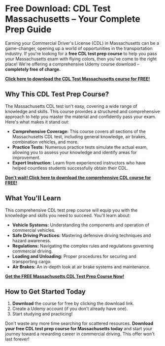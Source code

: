 # Free Download: CDL Test Massachusetts – Your Complete Prep Guide

Earning your Commercial Driver's License (CDL) in Massachusetts can be a game-changer, opening up a world of opportunities in the transportation industry. If you're looking for a **free CDL test prep course** to help you pass your Massachusetts exam with flying colors, then you've come to the right place! We're offering a comprehensive Udemy course download – **completely free of charge.**

[**Click here to download the CDL Test Massachusetts course for FREE!**](https://udemywork.com/cdl-test-massachusetts)

## Why This CDL Test Prep Course?

The Massachusetts CDL test isn't easy, covering a wide range of knowledge and skills. This course provides a structured and comprehensive approach to help you master the material and confidently pass your exam. Here's what makes it stand out:

*   **Comprehensive Coverage:** This course covers all sections of the Massachusetts CDL test, including general knowledge, air brakes, combination vehicles, and more.
*   **Practice Tests:** Numerous practice tests simulate the actual exam, allowing you to assess your knowledge and identify areas for improvement.
*   **Expert Instruction:** Learn from experienced instructors who have helped countless students successfully obtain their CDL.

[**Don't wait! Click here to download the comprehensive CDL course for FREE!**](https://udemywork.com/cdl-test-massachusetts)

## What You'll Learn

This comprehensive CDL test prep course will equip you with the knowledge and skills you need to succeed. You'll learn about:

*   **Vehicle Systems:** Understanding the components and operation of commercial vehicles.
*   **Safe Driving Practices:** Mastering defensive driving techniques and hazard awareness.
*   **Regulations:** Navigating the complex rules and regulations governing commercial driving.
*   **Loading and Unloading:** Proper procedures for securing and transporting cargo.
*   **Air Brakes:** An in-depth look at air brake systems and maintenance.

[**Get the FREE Massachusetts CDL Test Prep Course Now!**](https://udemywork.com/cdl-test-massachusetts)

## How to Get Started Today

1.  **Download** the course for free by clicking the download link.
2.  Create a Udemy account (if you don't already have one).
3.  Start studying and practicing!

Don't waste any more time searching for scattered resources. **Download your free CDL test prep course for Massachusetts today** and start your journey toward a rewarding career in commercial driving. This offer won't last forever!
